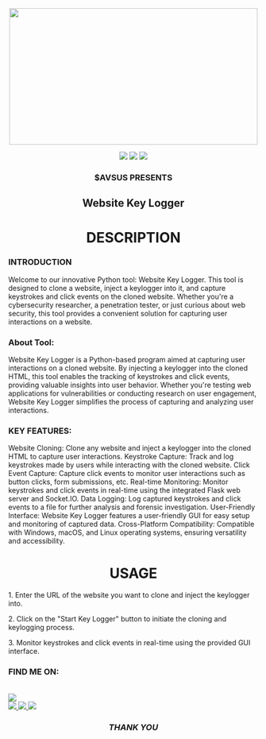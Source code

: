 <div align="center">
  <img border-radius="15px" src="https://miro.medium.com/v2/resize:fit:1400/1*05FsLZxROuLGUawC79KJ5w.gif" width="500" height="275"/>
  <p align="center">
    <img src="https://img.shields.io/badge/Version-1.0-red?style=for-the-badge">
    <a href="https://www.instagram.com/aaryaaashu00/" target="_blank"><img src="https://img.shields.io/badge/IG-%40$AVSUS-red?style=for-the-badge&logo=instagram"></a>
    <a href="https://discord.gg/M45DuEN5nH" target="_blank"><img src="https://img.shields.io/badge/-discord-blue?style=for-the-badge&logo=discord"></a>
  </p>
  <p align="center">
    <h3 align="center"><b>$AVSUS PRESENTS</b></h3>
    <h2 align="center">Website Key Logger</h2> 
  </p>
  <h1 align="center">DESCRIPTION</h1>
  <h3 align="left">INTRODUCTION</h3>
  <p align="left">
    Welcome to our innovative Python tool: Website Key Logger. This tool is designed to clone a website, inject a keylogger into it, and capture keystrokes and click events on the cloned website. Whether you're a cybersecurity researcher, a penetration tester, or just curious about web security, this tool provides a convenient solution for capturing user interactions on a website.
  </p>
  <h3 align="left">About Tool:</h3>
  <p align="left">
    Website Key Logger is a Python-based program aimed at capturing user interactions on a cloned website. By injecting a keylogger into the cloned HTML, this tool enables the tracking of keystrokes and click events, providing valuable insights into user behavior. Whether you're testing web applications for vulnerabilities or conducting research on user engagement, Website Key Logger simplifies the process of capturing and analyzing user interactions.
  </p>
  <h3 align="left">KEY FEATURES:</h3>
  <p align="left">
    Website Cloning: Clone any website and inject a keylogger into the cloned HTML to capture user interactions.
    Keystroke Capture: Track and log keystrokes made by users while interacting with the cloned website.
    Click Event Capture: Capture click events to monitor user interactions such as button clicks, form submissions, etc.
    Real-time Monitoring: Monitor keystrokes and click events in real-time using the integrated Flask web server and Socket.IO.
    Data Logging: Log captured keystrokes and click events to a file for further analysis and forensic investigation.
    User-Friendly Interface: Website Key Logger features a user-friendly GUI for easy setup and monitoring of captured data.
    Cross-Platform Compatibility: Compatible with Windows, macOS, and Linux operating systems, ensuring versatility and accessibility.
  </p>
  <h1 align="center">USAGE</h1>
  <div align="center">
    <p align="left">1. Enter the URL of the website you want to clone and inject the keylogger into.</p>
    <p align="left">2. Click on the "Start Key Logger" button to initiate the cloning and keylogging process.</p>
    <p align="left">3. Monitor keystrokes and click events in real-time using the provided GUI interface.</p>
  </div>
  <h3 align="left">FIND ME ON:</h3>
  <p align="left">
    <br>
    <a href="https://discord.gg/M45DuEN5nH">
      <img src="https://invidget.switchblade.xyz/M45DuEN5nH">
    </a>
    <br>
    <a href="https://github.com/kanishkaminecraft" target="_blank">
      <img src="https://img.shields.io/badge/$AVSUS-green?style=for-the-badge&logo=github">
    </a>
    <a href="https://www.instagram.com/aaryaaashu00/" target="_blank">
      <img src="https://img.shields.io/badge/IG-%40$AVSUS-red?style=for-the-badge&logo=instagram">
    </a>
    <a href="https://www.youtube.com/channel/UCFL-IX_rxNY_AIFdYq4QtWw" target="_blank">
      <img src="https://img.shields.io/badge/YT-%40$AVSUS-red?style=for-the-badge&logo=youtube">
    </a>
  </p>
  <h3 align="center"><i>THANK YOU</i></h3>
</div>
